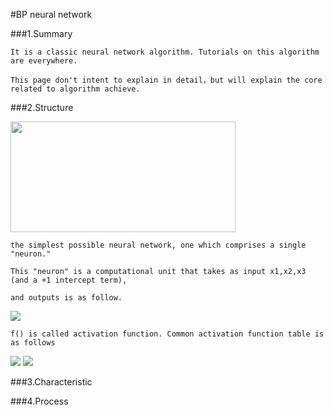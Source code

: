 #BP neural network

###1.Summary
    
    It is a classic neural network algorithm. Tutorials on this algorithm are everywhere.
    
    This page don't intent to explain in detail，but will explain the core related to algorithm achieve.
    
###2.Structure


<img style="-webkit-user-select: none; cursor: zoom-in;" src="http://ufldl.stanford.edu/wiki/images/3/3d/SingleNeuron.png" width="360" height="177">

    the simplest possible neural network, one which comprises a single "neuron."
    
    This "neuron" is a computational unit that takes as input x1,x2,x3 (and a +1 intercept term),
    
    and outputs is as follow. 
    
<img src="http://chart.googleapis.com/chart?cht=tx&chl=h_%7BW%2Cb%7D(x)%3Df(W%5E%7BT%7Dx)%3Df(w_%7B1%7Dx_%7B1%7D%2Bw_%7B2%7Dx_%7B2%7D%2Bw_%7B3%7Dx_%7B3%7D%2Bb)" style="border:none;" />

    f() is called activation function. Common activation function table is as follows
    
<img style="-webkit-user-select: none; cursor: zoom-in;" src="http://image95.360doc.com/DownloadImg/2016/03/1611/67845301_11.png">
<img style="-webkit-user-select: none; cursor: zoom-in;" src="http://image95.360doc.com/DownloadImg/2016/03/1611/67845301_12.png">

    

###3.Characteristic

###4.Process
    
